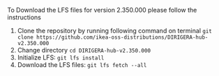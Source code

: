 To Download the LFS files for version 2.350.000 please follow the instructions

1. Clone the repository by running following command on terminal `git clone https://github.com/ikea-oss-distributions/DIRIGERA-hub-v2.350.000`
2. Change directory `cd DIRIGERA-hub-v2.350.000`
3. Initialize LFS: `git lfs install`
4. Download the LFS files: `git lfs fetch --all`
